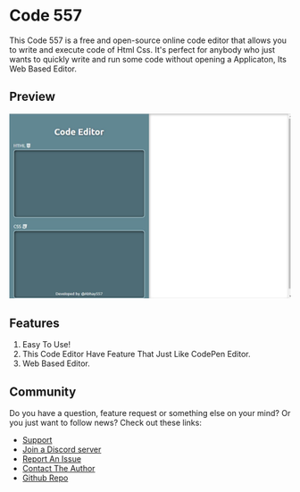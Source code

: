 # Code 557

This Code 557 is a free and open-source online code editor that allows you to write and execute code of Html Css.
It's perfect for anybody who just wants to quickly write and run some code without opening a Applicaton, Its Web Based Editor.

## Preview
![Preview](/readme/gallery/preview.jpg)

## Features
1. Easy To Use!
2. This Code Editor Have Feature That Just Like CodePen Editor.
3. Web Based Editor.

## Community
Do you have a question, feature request or something else on your mind?
Or you just want to follow  news?
Check out these links:

* [Support](https://autocode.com)
* [Join a Discord server](https://discord.gg/5V68EK8AeS)
* [Report An Issue](https://github.com/Abhay557/Code-Editor/issues/new)
* [Contact The Author](https://github.com/Abhay557)
* [Github Repo](https://github.com/Abhay557/Code-Editor)